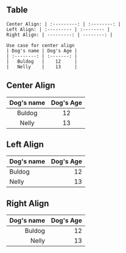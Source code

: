 ## Table
    Center Align: | :---------: | :--------: |
    Left Align: | :--------- | :-------- |
    Right Align: | ---------: | --------: |

    Use case for center align
    | Dog's name | Dog's Age |
    | :--------: | :-------: |
    |   Buldog   |    12     |
    |   Nelly    |    13     |
    
## Center Align
| Dog's name | Dog's Age |
| :--------: | :-------: |
|   Buldog   |    12     |
|   Nelly    |    13     |

## Left Align
| Dog's name | Dog's Age |
| :--------- | --------: |
| Buldog     |        12 |
| Nelly      |        13 |

## Right Align
| Dog's name | Dog's Age |
| ---------: | --------: |
|     Buldog |        12 |
|      Nelly |        13 |